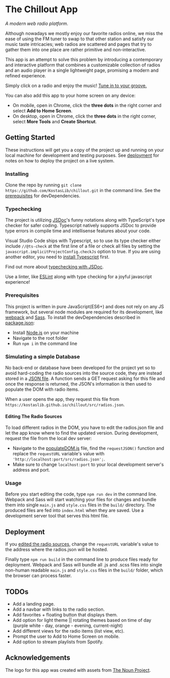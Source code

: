 # The Chillout App
*A modern web radio platform.*

Although nowadays we mostly enjoy our favorite radios online, we miss the ease of using the FM tuner to swap to that other
station and satisfy our music taste intricacies; web radios are scattered and pages that try to gather them into one place
are rather primitive and non-interactive.

This app is an attempt to solve this problem by introducing a contemporary and interactive platform that combines a customizable
collection of radios and an audio player in a single lightweight page, promising a modern and refined experience.

Simply click on a radio and enjoy the music! [Tune in to your groove.](https://kostaslib.github.io/chillout/)

You can also add this app to your home screen on any device:
* On mobile, open in Chrome, click the **three dots** in the right corner and select **Add to Home Screen**.
* On desktop, open in Chrome, click the **three dots** in the right corner, select **More Tools** and **Create Shortcut**.

## Getting Started
These instructions will get you a copy of the project up and running on your local machine for development and testing purposes. See [deployment](#deployment) for notes on how to deploy the project on a live system.

### Installing
Clone the repo by running ```git clone https://github.com/KostasLib/chillout.git``` in the command line. See the [prerequisites](#prerequisites) for devDependencies.

### Typechecking
The project is utilizing [JSDoc](http://usejsdoc.org/)'s funny notations along with TypeScript's type checker for safer coding. Typescript natively supports JSDoc to provide type errors in compile time and intellisense features about your code.

Visual Studio Code ships with Typescript, so to use its type checker either include ```//@ts-check``` at the first line of a file or check all files by setting the ```javascript.implicitProjectConfig.checkJs``` option to true. If you are using another editor, you need to [install Typescript](https://www.npmjs.com/package/typescript) first.

Find out more about [typechecking with JSDoc](https://github.com/Microsoft/TypeScript-wiki/blob/master/JSDoc-support-in-JavaScript.md).

Use a linter, like [ESLint](https://eslint.org/) along with type checking for a joyful javascript experience!

### Prerequisites
This project is written in pure JavaScript(ES6+) and does not rely on any JS framework, but several node modules are required for its development, like [webpack](https://webpack.js.org/) and [Sass](https://sass-lang.com/). To install the devDependencies described in [package.json](https://github.com/KostasLib/chillout/blob/master/package.json): 

* Install [Node.js](https://nodejs.org/en/) on your machine
* Navigate to the root folder
* Run ```npm i``` in the command line

### Simulating a simple Database
No back-end or database have been developed for the project yet so to avoid hard-coding the radio sources into the source code, they are instead stored in a [JSON file](https://github.com/KostasLib/chillout/blob/master/src/radios.json). A function sends a GET request asking for this file and once the response is returned, the JSON's information is then used to populate the DOM with radio items.

When a user opens the app, they request this file from ```https://kostaslib.github.io/chillout/src/radios.json```.

#### Editing The Radio Sources
To load different radios in the DOM, you have to edit the radios.json file and let the app know where to find the updated version. During development, request the file from the local dev server:

* Navigate to the [populateDOM.js](https://github.com/KostasLib/chillout/blob/master/src/js/populateDOM.js) file, find the ```requestJSON()``` function and replace the ```requestURL``` variable's value with ```'http://localhost:port/src/radios.json';```.
* Make sure to change ```localhost:port``` to your local development server's address and port.

### Usage
Before you start editing the code, type ```npm run dev``` in the command line. Webpack and Sass will start watching your files for changes and bundle them into single ```main.js``` and ```style.css``` files in the ```build/``` directory. The produced files are fed into ```index.html``` when they are saved. Use a development server tool that serves this html file.

## Deployment
If you [edited the radio sources](#editing-the-radio-sources), change the ```requestURL``` variable's value to the address where the radios.json will be hosted.

Finally type ```npm run build``` in the command line to produce files ready for deployment. Webpack and Sass will bundle all .js and .scss files into single non-human readable ```main.js``` and ```style.css``` files in the ```build/``` folder, which the browser can process faster.

## TODOs
* Add a landing page.
* Add a navbar with links to the radio section.
* Add favorites + floating button that displays them.
* Add option for light theme || rotating themes based on time of day (purple white - day, orange - evening, current-night)
* Add different views for the radio items (list view, etc).
* Prompt the user to Add to Home Screen on mobile.
* Add option to stream playlists from Spotify.

## Acknowledgements
The logo for this app was created with assets from [The Noun Project](https://thenounproject.com/).
